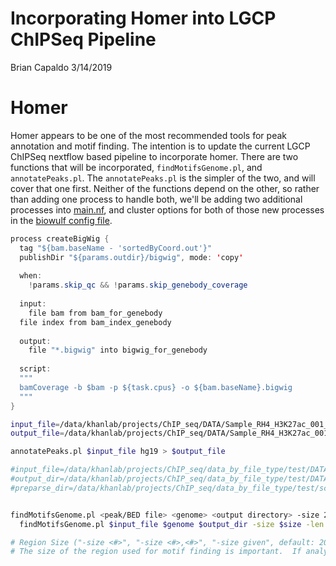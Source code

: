 Incorporating Homer into LGCP ChIPSeq Pipeline
================
Brian Capaldo
3/14/2019

Homer
=====

Homer appears to be one of the most recommended tools for peak annotation and motif finding. The intention is to update the current LGCP ChIPSeq nextflow based pipeline to incorporate homer. There are two functions that will be incorporated, `findMotifsGenome.pl`, and `annotatePeaks.pl`. The `annotatePeaks.pl` is the simpler of the two, and will cover that one first. Neither of the functions depend on the other, so rather than adding one process to handle both, we'll be adding two additional processes into [main.nf](../chipseq/main.nf), and cluster options for both of those new processes in the [biowulf config file](../chipseq/conf/biowulf-modules.config).

``` java
process createBigWig {
  tag "${bam.baseName - 'sortedByCoord.out'}"
  publishDir "${params.outdir}/bigwig", mode: 'copy'
  
  when:
    !params.skip_qc && !params.skip_genebody_coverage
  
  input:
    file bam from bam_for_genebody
  file index from bam_index_genebody
  
  output:
    file "*.bigwig" into bigwig_for_genebody
  
  script:
  """
  bamCoverage -b $bam -p ${task.cpus} -o ${bam.baseName}.bigwig
  """
}
```

``` bash
input_file=/data/khanlab/projects/ChIP_seq/DATA/Sample_RH4_H3K27ac_001_C_H5TLGBGXX/Sample_RH4_H3K27ac_001_C_H5TLGBGXX.dd.bam_7X_peaks.narrowPeak.bed
output_file=/data/khanlab/projects/ChIP_seq/DATA/Sample_RH4_H3K27ac_001_C_H5TLGBGXX/Sample_RH4_H3K27ac_001_C_H5TLGBGXX.dd.bam_7X_peaks.narrowPeak.bed.annotation.txt

annotatePeaks.pl $input_file hg19 > $output_file

#input_file=/data/khanlab/projects/ChIP_seq/data_by_file_type/test/DATA/Sample_RH4_H3K27ac_001_C_H5TLGBGXX/ROSE_out_narrow_1000/trimmed_AllEnhancers.sorted.table.txt_fpkm3.regular.bed
#output_dir=/data/khanlab/projects/ChIP_seq/data_by_file_type/test/DATA/Sample_RH4_H3K27ac_001_C_H5TLGBGXX/ROSE_out_narrow_1000/motif_regular
#preparse_dir=/data/khanlab/projects/ChIP_seq/data_by_file_type/test/scripts/preparse


findMotifsGenome.pl <peak/BED file> <genome> <output directory> -size 200 -mask -p <# threads> -preparse
  findMotifsGenome.pl $input_file $genome $output_dir -size $size -len $len -preparsedDir $preparsedDir -p $p

# Region Size ("-size <#>", "-size <#>,<#>", "-size given", default: 200)
# The size of the region used for motif finding is important.  If analyzing ChIP-Seq peaks from a transcription factor, Chuck would recommend 50 bp for establishing the primary motif bound by a given transcription factor and 200 bp for finding both primary and "co-enriched" motifs for a transcription factor.  When looking at histone marked regions, 500-1000 bp is probably a good idea (i.e. H3K4me or H3/H4 acetylated regions).  In theory, HOMER can work with very large regions (i.e. 10kb), but with the larger the regions comes more sequence and longer execution time.  These regions will be based off the center of the peaks.  If you prefer an offset, you can specify "-size -300,100" to search a region of size 400 that is centered 100 bp upstream of the peak center (useful if doing motif finding on putative TSS regions).  If you have variable length regions, use the option "-size given" and HOMER will use the exact regions that were used as input.
```
